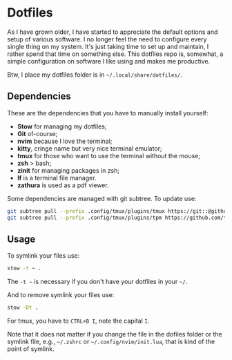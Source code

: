 # Dotfiles
As I have grown older, I have started to appreciate the default options and setup of various software. I no longer feel the need to configure every single thing on my system. It's just taking time to set up and maintain, I rather spend that time on something else. This dotfiles repo is, somewhat, a simple configuration on software I like using and makes me productive.

Btw, I place my dotfiles folder is in `~/.local/share/dotfiles/`.

## Dependencies
These are the dependencies that you have to manually install yourself:
- **Stow** for managing my dotfiles;
- **Git** of-course;
- **nvim** because I love the terminal;
- **kitty**, cringe name but very nice terminal emulator;
- **tmux** for those who want to use the terminal without the mouse;
- **zsh** > bash;
- **zinit** for managing packages in zsh;
- **lf** is a terminal file manager.
- **zathura** is used as a pdf viewer.


Some dependencies are managed with git subtree. To update use:
```bash
git subtree pull --prefix .config/tmux/plugins/tmux https://git::@github.com/catppuccin/tmux tags/latest --squash
git subtree pull --prefix .config/tmux/plugins/tpm https://github.com/tmux-plugins/tpm master --squash
```

## Usage
To symlink your files use:
```bash
stow -t ~ .
```
The `-t ~` is necessary if you don't have your dotfiles in your `~/`. 

And to remove symlink your files use:
```bash
stow -Dt .
```

For tmux, you have to `CTRL+B I`, note the capital `I`.

Note that it does not matter if you change the file in the dofiles folder or the symlink file, e.g., `~/.zshrc` or `~/.config/nvim/init.lua`, that is kind of the point of symlink.


